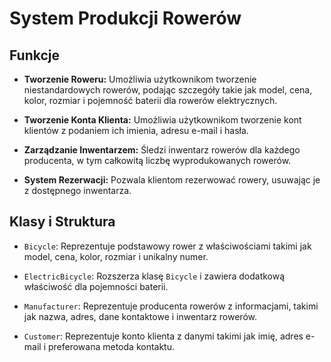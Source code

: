 # System Produkcji Rowerów
## Funkcje

- **Tworzenie Roweru:** Umożliwia użytkownikom tworzenie niestandardowych rowerów, podając szczegóły takie jak model, cena, kolor, rozmiar i pojemność baterii dla rowerów elektrycznych.

- **Tworzenie Konta Klienta:** Umożliwia użytkownikom tworzenie kont klientów z podaniem ich imienia, adresu e-mail i hasła.

- **Zarządzanie Inwentarzem:** Śledzi inwentarz rowerów dla każdego producenta, w tym całkowitą liczbę wyprodukowanych rowerów.

- **System Rezerwacji:** Pozwala klientom rezerwować rowery, usuwając je z dostępnego inwentarza.

## Klasy i Struktura

- `Bicycle`: Reprezentuje podstawowy rower z właściwościami takimi jak model, cena, kolor, rozmiar i unikalny numer.

- `ElectricBicycle`: Rozszerza klasę `Bicycle` i zawiera dodatkową właściwość dla pojemności baterii.

- `Manufacturer`: Reprezentuje producenta rowerów z informacjami, takimi jak nazwa, adres, dane kontaktowe i inwentarz rowerów.

- `Customer`: Reprezentuje konto klienta z danymi takimi jak imię, adres e-mail i preferowana metoda kontaktu.
